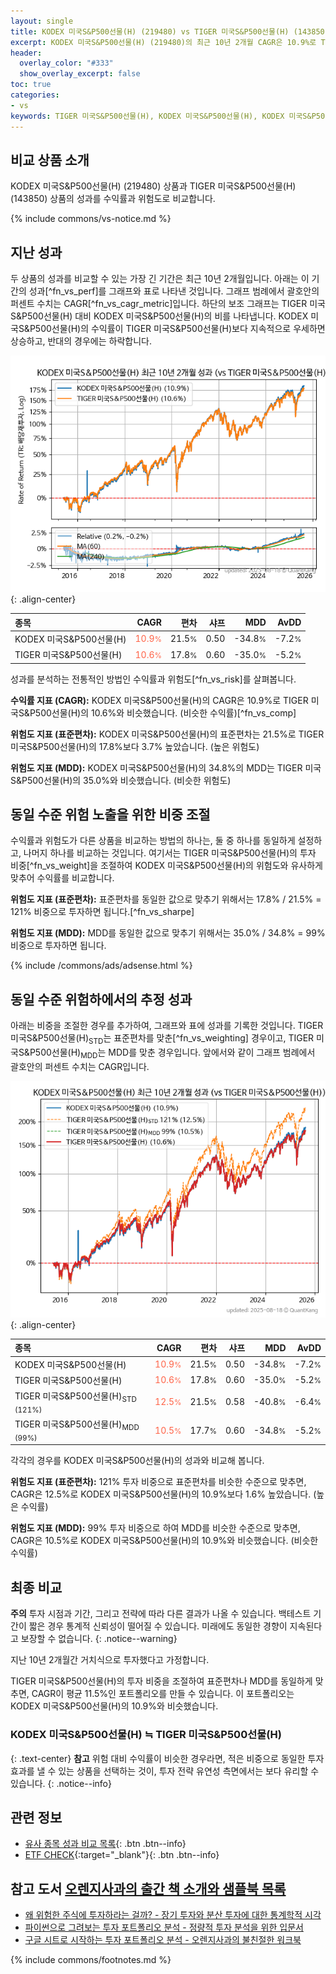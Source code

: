 ```yaml
---
layout: single
title: KODEX 미국S&P500선물(H) (219480) vs TIGER 미국S&P500선물(H) (143850)
excerpt: KODEX 미국S&P500선물(H) (219480)의 최근 10년 2개월 CAGR은 10.9%로 TIGER 미국S&P500선물(H) (143850)의 10.6%와 비슷했습니다.
header:
  overlay_color: "#333"
  show_overlay_excerpt: false
toc: true
categories:
- vs
keywords: TIGER 미국S&P500선물(H), KODEX 미국S&P500선물(H), KODEX 미국S&P500선물(H) TIGER 미국S&P500선물(H) 비교, 219480, 143850, 219480 219480 비교
---
```


## 비교 상품 소개


KODEX 미국S&P500선물(H) (219480) 상품과 TIGER 미국S&P500선물(H) (143850) 상품의 성과를 수익률과 위험도로 비교합니다.





{% include commons/vs-notice.md %}

## 지난 성과

두 상품의 성과를 비교할 수 있는 가장 긴 기간은 최근 10년 2개월입니다. 아래는 이 기간의 성과[^fn_vs_perf]를 그래프와 표로 나타낸 것입니다.
그래프 범례에서 괄호안의 퍼센트 수치는 CAGR[^fn_vs_cagr_metric]입니다.
하단의 보조 그래프는 TIGER 미국S&P500선물(H) 대비 KODEX 미국S&P500선물(H)의 비를 나타냅니다.
KODEX 미국S&P500선물(H)의 수익률이 TIGER 미국S&P500선물(H)보다 지속적으로 우세하면 상승하고, 반대의 경우에는 하락합니다.

![KODEX 미국S&P500선물(H)](/vs/images/219480-vs-143850_dual.png){: .align-center}

| **종목** | **CAGR** | **편차** | **샤프** | **MDD** | **AvDD** |
| :------------ | ------: | -----------: | -------: | ------: | -------: |
| KODEX 미국S&P500선물(H) | <span style="color: tomato">10.9<small>%</small></span> | 21.5<small>%</small> | 0.50 | -34.8<small>%</small> | -7.2<small>%</small> |
| TIGER 미국S&P500선물(H) | <span style="color: tomato">10.6<small>%</small></span> | 17.8<small>%</small> | 0.60 | -35.0<small>%</small> | -5.2<small>%</small> |

<!-- more -->


성과를 분석하는 전통적인 방법인 수익률과 위험도[^fn_vs_risk]를 살펴봅니다.

**수익률 지표 (CAGR):** KODEX 미국S&P500선물(H)의 CAGR은 10.9%로 TIGER 미국S&P500선물(H)의 10.6%와 비슷했습니다. (비슷한 수익률)[^fn_vs_comp]

**위험도 지표 (표준편차):** KODEX 미국S&P500선물(H)의 표준편차는 21.5%로 TIGER 미국S&P500선물(H)의 17.8%보다 3.7% 높았습니다. (높은 위험도)

**위험도 지표 (MDD):** KODEX 미국S&P500선물(H)의 34.8%의 MDD는 TIGER 미국S&P500선물(H)의 35.0%와 비슷했습니다. (비슷한 위험도)



## 동일 수준 위험 노출을 위한 비중 조절

수익률과 위험도가 다른 상품을 비교하는 방법의 하나는, 둘 중 하나를 동일하게 설정하고, 나머지 하나를 비교하는 것입니다.
여기서는 TIGER 미국S&P500선물(H)의 투자 비중[^fn_vs_weight]을 조절하여 KODEX 미국S&P500선물(H)의 위험도와 유사하게 맞추어 수익률를 비교합니다.

**위험도 지표 (표준편차):** 표준편차를 동일한 값으로 맞추기 위해서는 17.8% / 21.5% = 121% 비중으로 투자하면 됩니다.[^fn_vs_sharpe]

**위험도 지표 (MDD):** MDD를 동일한 값으로 맞추기 위해서는 35.0% / 34.8% = 99% 비중으로 투자하면 됩니다.


{% include /commons/ads/adsense.html %}



## 동일 수준 위험하에서의 추정 성과

아래는 비중을 조절한 경우를 추가하여, 그래프와 표에 성과를 기록한 것입니다.
TIGER 미국S&P500선물(H)<sub>STD</sub>는 표준편차를 맞춘[^fn_vs_weighting] 경우이고, TIGER 미국S&P500선물(H)<sub>MDD</sub>는 MDD를 맞춘 경우입니다.
앞에서와 같이 그래프 범례에서 괄호안의 퍼센트 수치는 CAGR입니다.


![KODEX 미국S&P500선물(H)](/vs/images/219480-vs-143850.png){: .align-center}



| **종목** | **CAGR** | **편차** | **샤프** | **MDD** | **AvDD** |
| :------------ | ------: | -----------: | -------: | ------: | -------: |
| KODEX 미국S&P500선물(H) | <span style="color: tomato">10.9<small>%</small></span> | 21.5<small>%</small> | 0.50 | -34.8<small>%</small> | -7.2<small>%</small> |
| TIGER 미국S&P500선물(H) | <span style="color: tomato">10.6<small>%</small></span> | 17.8<small>%</small> | 0.60 | -35.0<small>%</small> | -5.2<small>%</small> |
| TIGER 미국S&P500선물(H)<sub>STD</sub> <small>(121%)</small> | <span style="color: tomato">12.5<small>%</small></span> | 21.5<small>%</small> | 0.58 | -40.8<small>%</small> | -6.4<small>%</small> |
| TIGER 미국S&P500선물(H)<sub>MDD</sub> <small>(99%)</small> | <span style="color: tomato">10.5<small>%</small></span> | 17.7<small>%</small> | 0.60 | -34.8<small>%</small> | -5.2<small>%</small> |



각각의 경우를 KODEX 미국S&P500선물(H)의 성과와 비교해 봅니다.

**위험도 지표 (표준편차):** 121% 투자 비중으로 표준편차를 비슷한 수준으로 맞추면, CAGR은 12.5%로 KODEX 미국S&P500선물(H)의 10.9%보다 1.6% 높았습니다. (높은 수익률)

**위험도 지표 (MDD):** 99% 투자 비중으로 하여 MDD를 비슷한 수준으로 맞추면, CAGR은 10.5%로 KODEX 미국S&P500선물(H)의 10.9%와 비슷했습니다. (비슷한 수익률)




## 최종 비교

**주의** 투자 시점과 기간, 그리고 전략에 따라 다른 결과가 나올 수 있습니다. 백테스트 기간이 짧은 경우 통계적 신뢰성이 떨어질 수 있습니다. 미래에도 동일한 경향이 지속된다고 보장할 수 없습니다.
{: .notice--warning}

지난 10년 2개월간 거치식으로 투자했다고 가정합니다.

TIGER 미국S&P500선물(H)의 투자 비중을 조절하여 표준편차나 MDD를 동일하게 맞추면, CAGR이 평균 11.5%인 포트폴리오를 만들 수 있습니다.
이 포트폴리오는 KODEX 미국S&P500선물(H)의 10.9%와 비슷했습니다.

### KODEX 미국S&P500선물(H) ≒ TIGER 미국S&P500선물(H)
{: .text-center}
**참고** 위험 대비 수익률이 비슷한 경우라면, 적은 비중으로 동일한 투자 효과를 낼 수 있는 상품을 선택하는 것이, 투자 전략 유연성 측면에서는 보다 유리할 수 있습니다.
{: .notice--info}


## 관련 정보

- [유사 종목 성과 비교 목록](/vs/){: .btn .btn--info}
- [ETF CHECK](https://www.etfcheck.co.kr/mobile/etpitem/143850/compare?compCode%5B%5D=219480){:target="_blank"}{: .btn .btn--info}


## 참고 도서 [오렌지사과의 출간 책 소개와 샘플북 목록](https://kongdori.tistory.com/691)

- [왜 위험한 주식에 투자하라는 걸까? - 장기 투자와 분산 투자에 대한 통계학적 시각](https://kongdori.tistory.com/421)
- [파이썬으로 그려보는 투자 포트폴리오 분석  - 정량적 투자 분석을 위한 입문서](https://kongdori.tistory.com/643)
- [구글 시트로 시작하는 투자 포트폴리오 분석 - 오렌지사과의 불친절한 워크북](https://kongdori.tistory.com/449)

{% include commons/footnotes.md %}